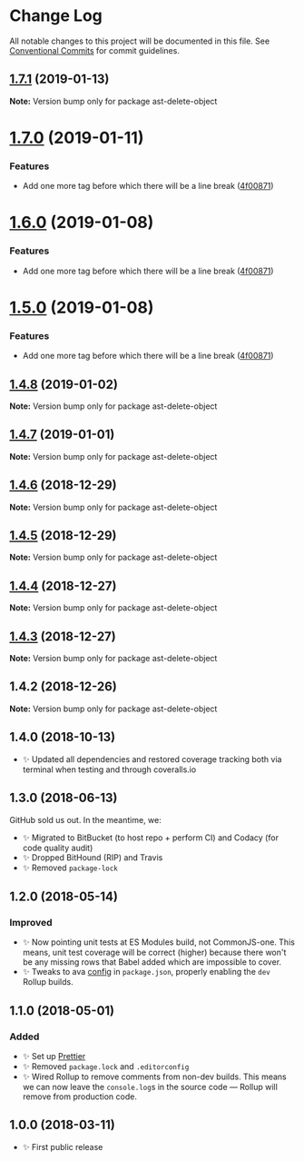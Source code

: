 # Change Log

All notable changes to this project will be documented in this file.
See [Conventional Commits](https://conventionalcommits.org) for commit guidelines.

## [1.7.1](https://bitbucket.org/codsen/codsen/src/master/packages/ast-delete-object/compare/ast-delete-object@1.7.0...ast-delete-object@1.7.1) (2019-01-13)

**Note:** Version bump only for package ast-delete-object





# [1.7.0](https://bitbucket.org/codsen/codsen/src/master/packages/ast-delete-object/compare/ast-delete-object@1.4.8...ast-delete-object@1.7.0) (2019-01-11)

### Features

- Add one more tag before which there will be a line break ([4f00871](https://bitbucket.org/codsen/codsen/src/master/packages/ast-delete-object/commits/4f00871))

# [1.6.0](https://bitbucket.org/codsen/codsen/src/master/packages/ast-delete-object/compare/ast-delete-object@1.4.8...ast-delete-object@1.6.0) (2019-01-08)

### Features

- Add one more tag before which there will be a line break ([4f00871](https://bitbucket.org/codsen/codsen/src/master/packages/ast-delete-object/commits/4f00871))

# [1.5.0](https://bitbucket.org/codsen/codsen/src/master/packages/ast-delete-object/compare/ast-delete-object@1.4.8...ast-delete-object@1.5.0) (2019-01-08)

### Features

- Add one more tag before which there will be a line break ([4f00871](https://bitbucket.org/codsen/codsen/src/master/packages/ast-delete-object/commits/4f00871))

## [1.4.8](https://bitbucket.org/codsen/codsen/src/master/packages/ast-delete-object/compare/ast-delete-object@1.4.7...ast-delete-object@1.4.8) (2019-01-02)

**Note:** Version bump only for package ast-delete-object

## [1.4.7](https://bitbucket.org/codsen/codsen/src/master/packages/ast-delete-object/compare/ast-delete-object@1.4.6...ast-delete-object@1.4.7) (2019-01-01)

**Note:** Version bump only for package ast-delete-object

## [1.4.6](https://bitbucket.org/codsen/codsen/src/master/packages/ast-delete-object/compare/ast-delete-object@1.4.5...ast-delete-object@1.4.6) (2018-12-29)

**Note:** Version bump only for package ast-delete-object

## [1.4.5](https://bitbucket.org/codsen/codsen/src/master/packages/ast-delete-object/compare/ast-delete-object@1.4.4...ast-delete-object@1.4.5) (2018-12-29)

**Note:** Version bump only for package ast-delete-object

## [1.4.4](https://bitbucket.org/codsen/codsen/src/master/packages/ast-delete-object/compare/ast-delete-object@1.4.3...ast-delete-object@1.4.4) (2018-12-27)

**Note:** Version bump only for package ast-delete-object

## [1.4.3](https://bitbucket.org/codsen/codsen/src/master/packages/ast-delete-object/compare/ast-delete-object@1.4.2...ast-delete-object@1.4.3) (2018-12-27)

**Note:** Version bump only for package ast-delete-object

## 1.4.2 (2018-12-26)

**Note:** Version bump only for package ast-delete-object

## 1.4.0 (2018-10-13)

- ✨ Updated all dependencies and restored coverage tracking both via terminal when testing and through coveralls.io

## 1.3.0 (2018-06-13)

GitHub sold us out. In the meantime, we:

- ✨ Migrated to BitBucket (to host repo + perform CI) and Codacy (for code quality audit)
- ✨ Dropped BitHound (RIP) and Travis
- ✨ Removed `package-lock`

## 1.2.0 (2018-05-14)

### Improved

- ✨ Now pointing unit tests at ES Modules build, not CommonJS-one. This means, unit test coverage will be correct (higher) because there won't be any missing rows that Babel added which are impossible to cover.
- ✨ Tweaks to ava [config](https://github.com/avajs/ava/blob/master/docs/recipes/es-modules.md) in `package.json`, properly enabling the `dev` Rollup builds.

## 1.1.0 (2018-05-01)

### Added

- ✨ Set up [Prettier](https://prettier.io)
- ✨ Removed `package.lock` and `.editorconfig`
- ✨ Wired Rollup to remove comments from non-dev builds. This means we can now leave the `console.log`s in the source code — Rollup will remove from production code.

## 1.0.0 (2018-03-11)

- ✨ First public release
